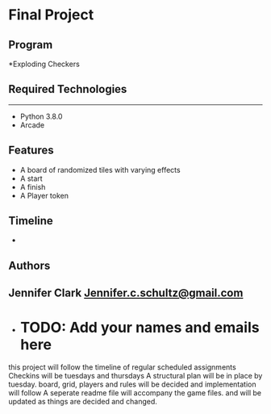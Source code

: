 # Final Project
## Program
*Exploding Checkers

## Required Technologies
---
* Python 3.8.0
* Arcade

## Features
* A board of randomized tiles with varying effects
* A start
* A finish
* A Player token

## Timeline
*
## Authors
Jennifer Clark Jennifer.c.schultz@gmail.com
---
* # TODO: Add your names and emails here

this project will follow the timeline of regular scheduled assignments
Checkins will be tuesdays and thursdays
A structural plan will be in place by tuesday. 
board, grid, players and rules will be decided and implementation will follow
 A seperate readme file will accompany the game files. and will be updated as things are 
 decided and changed. 
